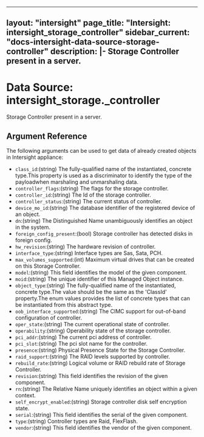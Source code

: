 
---
layout: "intersight"
page_title: "Intersight: intersight_storage_controller"
sidebar_current: "docs-intersight-data-source-storage-controller"
description: |-
Storage Controller present in a server.
---

# Data Source: intersight_storage._controller
Storage Controller present in a server.
## Argument Reference
The following arguments can be used to get data of already created objects in Intersight appliance:
* `class_id`:(string) The fully-qualified name of the instantiated, concrete type.This property is used as a discriminator to identify the type of the payloadwhen marshaling and unmarshaling data. 
* `controller_flags`:(string) The flags for the storage controller. 
* `controller_id`:(string) The Id of the storage controller. 
* `controller_status`:(string) The current status of controller. 
* `device_mo_id`:(string) The database identifier of the registered device of an object. 
* `dn`:(string) The Distinguished Name unambiguously identifies an object in the system. 
* `foreign_config_present`:(bool) Storage controller has detected disks in foreign config. 
* `hw_revision`:(string) The hardware revision of controller. 
* `interface_type`:(string) Interface types are Sas, Sata, PCH. 
* `max_volumes_supported`:(int) Maximum virtual drives that can be created on this Storage Controller. 
* `model`:(string) This field identifies the model of the given component. 
* `moid`:(string) The unique identifier of this Managed Object instance. 
* `object_type`:(string) The fully-qualified name of the instantiated, concrete type.The value should be the same as the 'ClassId' property.The enum values provides the list of concrete types that can be instantiated from this abstract type. 
* `oob_interface_supported`:(string) The CIMC support for out-of-band configuration of controller. 
* `oper_state`:(string) The current operational state of controller. 
* `operability`:(string) Operability state of the storage controller. 
* `pci_addr`:(string) The current pci address of controller. 
* `pci_slot`:(string) The pci slot name for the controller. 
* `presence`:(string) Physical Presence State for the Storage Controller. 
* `raid_support`:(string) The RAID levels supported by controller. 
* `rebuild_rate`:(string) Logical volume or RAID rebuild rate of Storage Controller. 
* `revision`:(string) This field identifies the revision of the given component. 
* `rn`:(string) The Relative Name uniquely identifies an object within a given context. 
* `self_encrypt_enabled`:(string) Storage controller disk self encryption state. 
* `serial`:(string) This field identifies the serial of the given component. 
* `type`:(string) Controller types are Raid, FlexFlash. 
* `vendor`:(string) This field identifies the vendor of the given component. 
